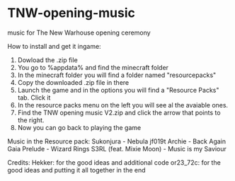 # TNW-opening-music
music for The New Warhouse opening ceremony

How to install and get it ingame:
  1. Dowload the .zip file
  2. You go to %appdata% and find the minecraft folder 
  3. In the minecraft folder you will find a folder named "resourcepacks"
  4. Copy the downloaded .zip file in there
  5. Launch the game and in the options you will find a "Resource Packs" tab. Click it
  6. In the resource packs menu on the left you will see al the avaiable ones.
  7. Find the TNW opening music V2.zip and click the arrow that points to the right.
  8. Now you can go back to playing the game 
  
Music in the Resource pack:
  Sukonjura - Nebula jf019t
  Archie - Back Again
  Gaia Prelude - Wizard Rings
  S3RL (feat. Mixie Moon) - Music is my Saviour
  
Credits:
  Hekker: for the good ideas and additional code
  or23_72c: for the good ideas and putting it all together in the end
